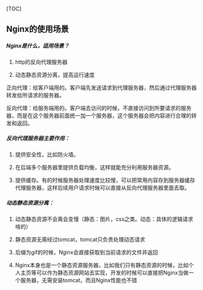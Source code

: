 [TOC]

## Nginx的使用场景

##### Nginx是什么，适用场景？

1. http的反向代理服务器

2. 动态静态资源分离，提高运行速度

正向代理：给客户端用的。客户端先发送请求到代理服务器，然后通过代理服务器转发给所请求的服务器。

反向代理：给服务端用的。客户端去访问的时候，不直接访问到所要请求的服务器，而是在这个服务器前面统一加一个服务器，这个服务器会把内容进行合理的转发和返回。

##### 反向代理服务器主要作用：

1. 提供安全性，比如防火墙。

2. 在后端多个服务器里提供负载均衡，这样就能充分利用服务器资源。

3. 提供缓存。有的时候服务器处理速度比较慢，可以把常用内容存到服务器缓存代理服务器，这样后续用户请求时候可以直接从反向代理服务器里面去取。

##### 动态静态资源分离：

1. 动态静态资源不会离会变慢（静态：图片，css之类。动态：具体的逻辑请求啥的）

2. 静态资源无需经过tomcat，tomcat只负责处理动态请求

3. 后缀为gif的时候，Nginx会直接获取到当前请求的文件并返回

4. Nginx本身也是一个静态资源服务器，比如我们只有静态资源的时候，比如个人主页等可以作为静态资源网站去实现，开发的时候可以直接把Nginx当做一个服务器，无需安装tomcat，而且Nginx性能也不错